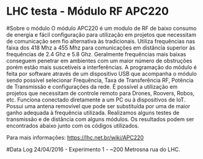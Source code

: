 # LHC testa - Módulo RF APC220

#Sobre o módulo
O módulo APC220 é um modulo de RF de baixo consumo de energia e fácil configuração para utilização em projetos que necessitam de comunicação sem fio alternativa às tradicionais. Utiliza frequências nas faixa dos 418 Mhz a 455 Mhz para comunicações em distância superior às frequências de 2.4 Ghz e 5.8 Ghz.
Geralmente frequências mais baixas conseguem penetrar em ambientes com um maior número de obstruções porém estão mais suscetíveis a interferências.
A programação do módulo é feita por software através de um dispositivo USB que acompanha o módulo sendo possível selecionar Frequência, Taxa de Transferência RF, Potência de Transmissão e configurações da rede.
É possível a utilização em projetos que necessitam de controle remoto para Drones, Roovers, Robos, etc. Funciona conectado diretamente a um PC ou à dispositivos de IoT. Possui uma antena removível que pode ser substituída por uma de maior ganho adequada à frequência utilizada.
Realizamos alguns testes de transmissão e de distância com alguns módulos. Os resultados podem ser encontrados abaixo junto com os códigos utilizados. 

Para mais informações: https://lhc.net.br/wiki/APC220

#Data Log
24/04/2016 - Experimento 1 - ~200 Metrosna rua do LHC.
